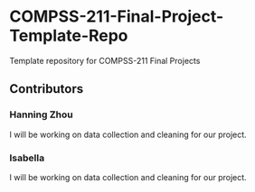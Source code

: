 # COMPSS-211-Final-Project-Template-Repo
Template repository for COMPSS-211 Final Projects

## Contributors

### Hanning Zhou
I will be working on data collection and cleaning for our project.

### Isabella
I will be working on data collection and cleaning for our project.
